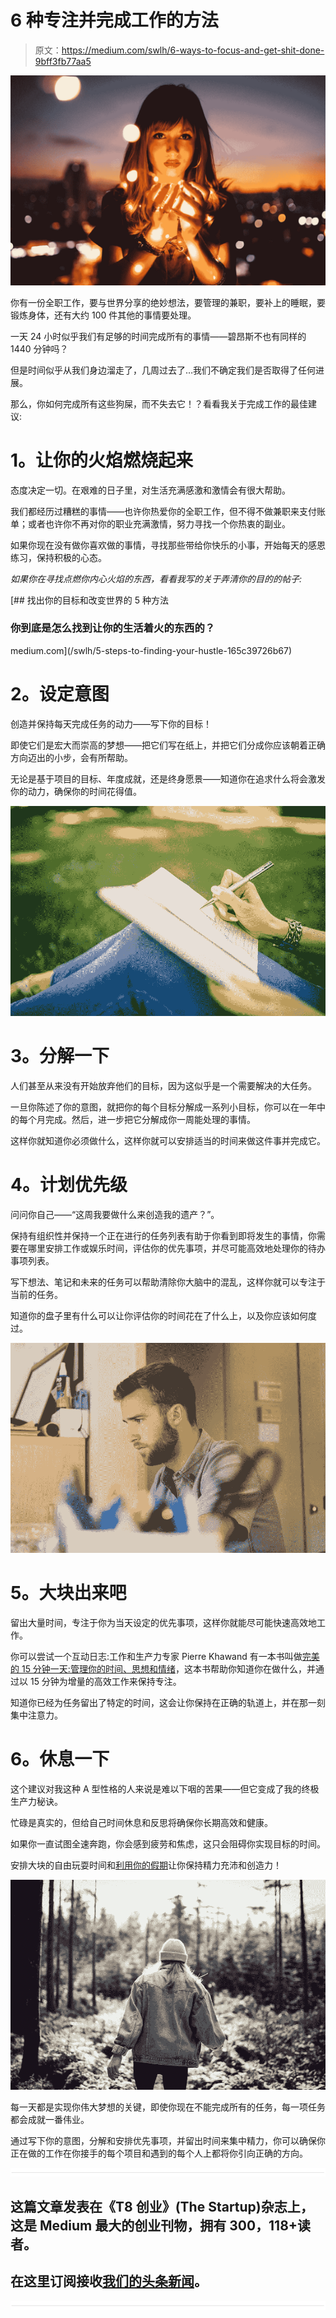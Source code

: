 # 6 种专注并完成工作的方法

> 原文：<https://medium.com/swlh/6-ways-to-focus-and-get-shit-done-9bff3fb77aa5>

![](img/f812c3c0231e48c8186d101d96125df9.png)

你有一份全职工作，要与世界分享的绝妙想法，要管理的兼职，要补上的睡眠，要锻炼身体，还有大约 100 件其他的事情要处理。

一天 24 小时似乎我们有足够的时间完成所有的事情——碧昂斯不也有同样的 1440 分钟吗？

但是时间似乎从我们身边溜走了，几周过去了…我们不确定我们是否取得了任何进展。

那么，你如何完成所有这些狗屎，而不失去它！？看看我关于完成工作的最佳建议:

# **1。让你的火焰燃烧起来**

态度决定一切。在艰难的日子里，对生活充满感激和激情会有很大帮助。

我们都经历过糟糕的事情——也许你热爱你的全职工作，但不得不做兼职来支付账单；或者也许你不再对你的职业充满激情，努力寻找一个你热衷的副业。

如果你现在没有做你喜欢做的事情，寻找那些带给你快乐的小事，开始每天的感恩练习，保持积极的心态。

*如果你在寻找点燃你内心火焰的东西，看看我写的关于弄清你的目的的帖子:*

[](/swlh/5-steps-to-finding-your-hustle-165c39726b67) [## 找出你的目标和改变世界的 5 种方法

### 你到底是怎么找到让你的生活着火的东西的？

medium.com](/swlh/5-steps-to-finding-your-hustle-165c39726b67) 

# **2。设定意图**

创造并保持每天完成任务的动力——写下你的目标！

即使它们是宏大而崇高的梦想——把它们写在纸上，并把它们分成你应该朝着正确方向迈出的小步，会有所帮助。

无论是基于项目的目标、年度成就，还是终身愿景——知道你在追求什么将会激发你的动力，确保你的时间花得值。

![](img/7222123e0e1d4cf42934c3ee9bc19d32.png)

# **3。分解一下**

人们甚至从来没有开始放弃他们的目标，因为这似乎是一个需要解决的大任务。

一旦你陈述了你的意图，就把你的每个目标分解成一系列小目标，你可以在一年中的每个月完成。然后，进一步把它分解成你一周能处理的事情。

这样你就知道你必须做什么，这样你就可以安排适当的时间来做这件事并完成它。

# **4。计划优先级**

问问你自己——“这周我要做什么来创造我的遗产？”。

保持有组织性并保持一个正在进行的任务列表有助于你看到即将发生的事情，你需要在哪里安排工作或娱乐时间，评估你的优先事项，并尽可能高效地处理你的待办事项列表。

写下想法、笔记和未来的任务可以帮助清除你大脑中的混乱，这样你就可以专注于当前的任务。

知道你的盘子里有什么可以让你评估你的时间花在了什么上，以及你应该如何度过。

![](img/81d57b7ace56c693056e57726a9f0275.png)

# **5。大块**出来吧

留出大量时间，专注于你为当天设定的优先事项，这样你就能尽可能快速高效地工作。

你可以尝试一个互动日志:工作和生产力专家 Pierre Khawand 有一本书叫做[完美的 15 分钟一天:管理你的时间、思想和情绪](https://www.amazon.com/Perfect-15-Minute-Day-Managing-Thoughts/dp/1532783817)，这本书帮助你知道你在做什么，并通过以 15 分钟为增量的高效工作来保持专注。

知道你已经为任务留出了特定的时间，这会让你保持在正确的轨道上，并在那一刻集中注意力。

# **6。休息一下**

这个建议对我这种 A 型性格的人来说是难以下咽的苦果——但它变成了我的终极生产力秘诀。

忙碌是真实的，但给自己时间休息和反思将确保你长期高效和健康。

如果你一直试图全速奔跑，你会感到疲劳和焦虑，这只会阻碍你实现目标的时间。

安排大块的自由玩耍时间和[利用你的假期](http://www.huffingtonpost.com/stephanie-huston/7-steps-to-planning-a-sta_b_12223990.html?)让你保持精力充沛和创造力！

![](img/3f8f012d6abe2ffb7692233c94373f39.png)

每一天都是实现你伟大梦想的关键，即使你现在不能完成所有的任务，每一项任务都会成就一番伟业。

通过写下你的意图，分解和安排优先事项，并留出时间来集中精力，你可以确保你正在做的工作在你接手的每个项目和遇到的每个人上都将你引向正确的方向。

![](img/731acf26f5d44fdc58d99a6388fe935d.png)

## 这篇文章发表在《T8 创业》(The Startup)杂志上，这是 Medium 最大的创业刊物，拥有 300，118+读者。

## 在这里订阅接收[我们的头条新闻](http://growthsupply.com/the-startup-newsletter/)。

![](img/731acf26f5d44fdc58d99a6388fe935d.png)